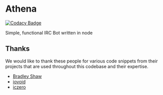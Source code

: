 # Athena

[![Codacy Badge](https://api.codacy.com/project/badge/Grade/a6fd391f6f9a41e8aef5d063a898ffa7)](https://app.codacy.com/app/Athena/Athena?utm_source=github.com&utm_medium=referral&utm_content=BWBellairs/Athena&utm_campaign=badger)

Simple, functional IRC Bot written in node

## Thanks

We would like to thank these people for various code snippets from their projects that are used throughout this codebase and their expertise.
- [Bradley Shaw](https://github.com/BradleyShaw)
- [iovoid](https://github.com/io4)
- [iczero](https://github.com/iczero)
